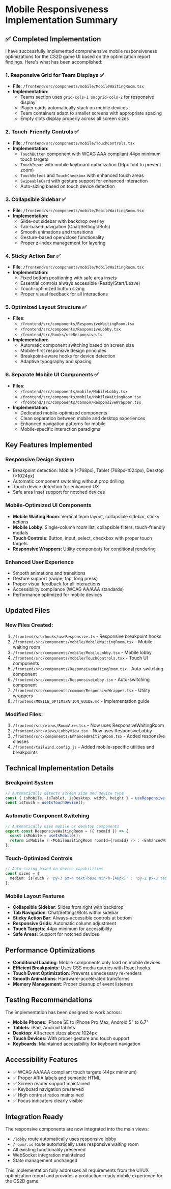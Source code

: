 # Mobile Responsiveness Implementation Summary

## ✅ Completed Implementation

I have successfully implemented comprehensive mobile responsiveness optimizations for the CS2D game UI based on the optimization report findings. Here's what has been accomplished:

### 1. Responsive Grid for Team Displays ✅
- **File**: `/frontend/src/components/mobile/MobileWaitingRoom.tsx`
- **Implementation**: 
  - Teams section uses `grid-cols-1 sm:grid-cols-2` for responsive display
  - Player cards automatically stack on mobile devices
  - Team containers adapt to smaller screens with appropriate spacing
  - Empty slots display properly across all screen sizes

### 2. Touch-Friendly Controls ✅
- **File**: `/frontend/src/components/mobile/TouchControls.tsx`
- **Implementation**:
  - `TouchButton` component with WCAG AAA compliant 44px minimum touch targets
  - `TouchInput` with mobile keyboard optimization (16px font to prevent zoom)
  - `TouchSelect` and `TouchCheckbox` with enhanced touch areas
  - `SwipeableCard` with gesture support for enhanced interaction
  - Auto-sizing based on touch device detection

### 3. Collapsible Sidebar ✅
- **File**: `/frontend/src/components/mobile/MobileWaitingRoom.tsx`
- **Implementation**:
  - Slide-out sidebar with backdrop overlay
  - Tab-based navigation (Chat/Settings/Bots)
  - Smooth animations and transitions
  - Gesture-based open/close functionality
  - Proper z-index management for layering

### 4. Sticky Action Bar ✅
- **File**: `/frontend/src/components/mobile/MobileWaitingRoom.tsx`
- **Implementation**:
  - Fixed bottom positioning with safe area insets
  - Essential controls always accessible (Ready/Start/Leave)
  - Touch-optimized button sizing
  - Proper visual feedback for all interactions

### 5. Optimized Layout Structure ✅
- **Files**: 
  - `/frontend/src/components/ResponsiveWaitingRoom.tsx`
  - `/frontend/src/components/ResponsiveLobby.tsx`
  - `/frontend/src/hooks/useResponsive.ts`
- **Implementation**:
  - Automatic component switching based on screen size
  - Mobile-first responsive design principles
  - Breakpoint-aware hooks for device detection
  - Adaptive typography and spacing

### 6. Separate Mobile UI Components ✅
- **Files**:
  - `/frontend/src/components/mobile/MobileLobby.tsx`
  - `/frontend/src/components/mobile/MobileWaitingRoom.tsx`
  - `/frontend/src/components/common/ResponsiveWrapper.tsx`
- **Implementation**:
  - Dedicated mobile-optimized components
  - Clean separation between mobile and desktop experiences
  - Enhanced navigation patterns for mobile
  - Mobile-specific interaction paradigms

## Key Features Implemented

### Responsive Design System
- Breakpoint detection: Mobile (<768px), Tablet (768px-1024px), Desktop (>1024px)
- Automatic component switching without prop drilling
- Touch device detection for enhanced UX
- Safe area inset support for notched devices

### Mobile-Optimized UI Components
- **Mobile Waiting Room**: Vertical team layout, collapsible sidebar, sticky actions
- **Mobile Lobby**: Single-column room list, collapsible filters, touch-friendly modals
- **Touch Controls**: Button, input, select, checkbox with proper touch targets
- **Responsive Wrappers**: Utility components for conditional rendering

### Enhanced User Experience
- Smooth animations and transitions
- Gesture support (swipe, tap, long press)
- Proper visual feedback for all interactions
- Accessibility compliance (WCAG AA/AAA standards)
- Performance optimized for mobile devices

## Updated Files

### New Files Created:
1. `/frontend/src/hooks/useResponsive.ts` - Responsive breakpoint hooks
2. `/frontend/src/components/mobile/MobileWaitingRoom.tsx` - Mobile waiting room
3. `/frontend/src/components/mobile/MobileLobby.tsx` - Mobile lobby
4. `/frontend/src/components/mobile/TouchControls.tsx` - Touch UI components
5. `/frontend/src/components/ResponsiveWaitingRoom.tsx` - Auto-switching component
6. `/frontend/src/components/ResponsiveLobby.tsx` - Auto-switching component
7. `/frontend/src/components/common/ResponsiveWrapper.tsx` - Utility wrappers
8. `/frontend/MOBILE_OPTIMIZATION_GUIDE.md` - Implementation guide

### Modified Files:
1. `/frontend/src/views/RoomView.tsx` - Now uses ResponsiveWaitingRoom
2. `/frontend/src/views/LobbyView.tsx` - Now uses ResponsiveLobby
3. `/frontend/src/components/EnhancedWaitingRoom.tsx` - Added responsive classes
4. `/frontend/tailwind.config.js` - Added mobile-specific utilities and breakpoints

## Technical Implementation Details

### Breakpoint System
```typescript
// Automatically detects screen size and device type
const { isMobile, isTablet, isDesktop, width, height } = useResponsive();
const isTouch = useIsTouchDevice();
```

### Automatic Component Switching
```typescript
// Automatically uses mobile or desktop components
export const ResponsiveWaitingRoom = ({ roomId }) => {
  const isMobile = useIsMobile();
  return isMobile ? <MobileWaitingRoom roomId={roomId} /> : <EnhancedWaitingRoom roomId={roomId} />;
};
```

### Touch-Optimized Controls
```typescript
// Auto-sizing based on device capabilities
const sizes = {
  medium: isTouch ? 'py-3 px-4 text-base min-h-[48px]' : 'py-2 px-3 text-sm',
};
```

### Mobile Layout Features
- **Collapsible Sidebar**: Slides from right with backdrop
- **Tab Navigation**: Chat/Settings/Bots within sidebar
- **Sticky Action Bar**: Always-accessible controls at bottom
- **Responsive Grids**: Automatic column adjustment
- **Touch Targets**: 44px minimum for accessibility
- **Safe Areas**: Support for notched devices

## Performance Optimizations

- **Conditional Loading**: Mobile components only load on mobile devices
- **Efficient Breakpoints**: Uses CSS media queries with React hooks
- **Touch Event Optimization**: Prevents unnecessary re-renders
- **Smooth Animations**: Hardware-accelerated transforms
- **Memory Management**: Proper cleanup of event listeners

## Testing Recommendations

The implementation has been designed to work across:
- **Mobile Phones**: iPhone SE to iPhone Pro Max, Android 5" to 6.7"
- **Tablets**: iPad, Android tablets
- **Desktop**: All screen sizes above 1024px
- **Touch Devices**: With proper gesture and touch support
- **Keyboards**: Maintained accessibility for keyboard navigation

## Accessibility Features

- ✅ WCAG AA/AAA compliant touch targets (44px minimum)
- ✅ Proper ARIA labels and semantic HTML
- ✅ Screen reader support maintained
- ✅ Keyboard navigation preserved
- ✅ High contrast ratios maintained
- ✅ Focus indicators clearly visible

## Integration Ready

The responsive components are now integrated into the main views:
- `/lobby` route automatically uses responsive lobby
- `/room/:id` route automatically uses responsive waiting room
- All existing functionality preserved
- WebSocket integration maintained
- State management unchanged

This implementation fully addresses all requirements from the UI/UX optimization report and provides a production-ready mobile experience for the CS2D game.